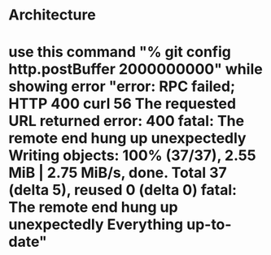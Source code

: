# Architecture
# use this command "% git config http.postBuffer 2000000000" while showing error "error: RPC failed; HTTP 400 curl 56 The requested URL returned error: 400 fatal: The remote end hung up unexpectedly Writing objects: 100% (37/37), 2.55 MiB | 2.75 MiB/s, done. Total 37 (delta 5), reused 0 (delta 0) fatal: The remote end hung up unexpectedly Everything up-to-date"
